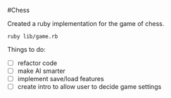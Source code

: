 #Chess
 
Created a ruby implementation for the game of chess.

`ruby lib/game.rb`

Things to do:

- [ ] refactor code
- [ ] make AI smarter
- [ ] implement save/load features
- [ ] create intro to allow user to decide game settings
